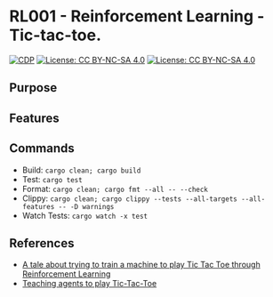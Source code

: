 # RL001 - Reinforcement Learning - Tic-tac-toe.

[![CDP](https://github.com/unrenormalizable/rl001/actions/workflows/cdp.yml/badge.svg)](https://github.com/unrenormalizable/nanoGPT.rs/actions/workflows/cdp.yml) [![License: CC BY-NC-SA 4.0](https://img.shields.io/badge/License-CC%20BY--NC--SA%204.0-lightgrey.svg?label=license)](https://creativecommons.org/licenses/by-nc-sa/4.0/) [![License: CC BY-NC-SA 4.0](https://img.shields.io/badge/License-CC%20BY--NC--SA%204.0-lightgrey.svg?label=license)](https://creativecommons.org/licenses/by-nc-sa/4.0/)

## Purpose

## Features

## Commands

- Build: ```cargo clean; cargo build```
- Test: ```cargo test```
- Format: ```cargo clean; cargo fmt --all -- --check```
- Clippy: ```cargo clean; cargo clippy --tests --all-targets --all-features -- -D warnings```
- Watch Tests: ```cargo watch -x test```

## References

- [A tale about trying to train a machine to play Tic Tac Toe through Reinforcement Learning](https://medium.com/@carsten.friedrich/part-1-computer-tic-tac-toe-basics-35964f92fa03)
- [Teaching agents to play Tic-Tac-Toe](https://medium.com/@kaneel.senevirathne/teaching-agents-to-play-tic-tac-toe-using-reinforcement-learning-7a9d4d6ee9b3)
